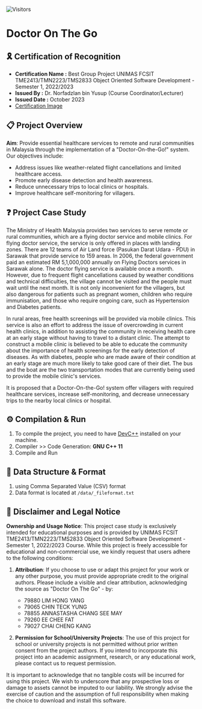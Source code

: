 ![Visitors](https://api.visitorbadge.io/api/visitors?path=https%3A%2F%2Fgithub.com%2FHongYang01%2Fdoctor-on-the-go&labelColor=%23d9e3f0&countColor=%23697689&style=flat)

# Doctor On The Go

## 🎗️ Certification of Recognition

- **Certification Name :** Best Group Project UNIMAS FCSIT TME2413/TMN2223/TMS2833 Object Oriented Software Development - Semester 1, 2022/2023
- **Issued By :** Dr. Norfadzlan bin Yusup (Course Coordinator/Lecturer)
- **Issued Date :** October 2023
- [Certification Image]()

## 📋 Project Overview

**Aim**: Provide essential healthcare services to remote and rural communities in Malaysia through the implementation of a "Doctor-On-the-Go!" system. Our objectives include:

- Address issues like weather-related flight cancellations and limited healthcare access.
- Promote early disease detection and health awareness.
- Reduce unnecessary trips to local clinics or hospitals.
- Improve healthcare self-monitoring for villagers.

## ❓ Project Case Study

The Ministry of Health Malaysia provides two services to serve remote or rural communities, which are a flying doctor service and mobile clinics. For flying doctor service, the service is only offered in places with landing zones. There are 12 teams of Air Land force (Pasukan Darat Udara - PDU) in Sarawak that provide service to 159 areas. In 2006, the federal government paid an estimated RM 5,1,000,000 annually on Flying Doctors services in Sarawak alone. The doctor flying service is available once a month. However, due to frequent flight cancellations caused by weather conditions and technical difficulties, the village cannot be visited and the people must wait until the next month. It is not only inconvenient for the villagers, but also dangerous for patients such as pregnant women, children who require immunisation, and those who require ongoing care, such as Hypertension and Diabetes patients.

In rural areas, free health screenings will be provided via mobile clinics. This service is also an effort to address the issue of overcrowding in current health clinics, in addition to assisting the community in receiving health care at an early stage without having to travel to a distant clinic. The attempt to construct a mobile clinic is believed to be able to educate the community about the importance of health screenings for the early detection of diseases. As with diabetes, people who are made aware of their condition at an early stage are much more likely to take good care of their diet. The bus and the boat are the two transportation modes that are currently being used to provide the mobile clinic's services.

It is proposed that a Doctor-On-the-Go! system offer villagers with required healthcare services, increase self-monitoring, and decrease unnecessary trips to the nearby local clinics or hospital.

## ⚙️ Compilation & Run

1. To compile the project, you need to have [DevC++](https://sourceforge.net/projects/orwelldevcpp/) installed on your machine.
2. Compiler >> Code Generation: **GNU C++ 11**
3. Compile and Run

## 💾 Data Structure & Format

1. using Comma Separated Value (CSV) format
2. Data format is located at `/data/_fileformat.txt`

## 📜 Disclaimer and Legal Notice

**Ownership and Usage Notice**: This project case study is exclusively intended for educational purposes and is provided by UNIMAS FCSIT TME2413/TMN2223/TMS2833 Object Oriented Software Development - Semester 1, 2022/2023 Course. While this project is freely accessible for educational and non-commercial use, we kindly request that users adhere to the following conditions:

1. **Attribution**: If you choose to use or adapt this project for your work or any other purpose, you must provide appropriate credit to the original authors. Please include a visible and clear attribution, acknowledging the source as "Doctor On The Go" - by:

   - 79880 LIM HONG YANG
   - 79065 CHIN TECK YUNG
   - 78855 ANNASTASHA CHANG SEE MAY
   - 79260 EE CHEE FAT
   - 79027 CHAI CHENG KANG

2. **Permission for School/University Projects**: The use of this project for school or university projects is not permitted without prior written consent from the project authors. If you intend to incorporate this project into an academic assignment, research, or any educational work, please contact us to request permission.

It is important to acknowledge that no tangible costs will be incurred for using this project. We wish to underscore that any prospective loss or damage to assets cannot be imputed to our liability. We strongly advise the exercise of caution and the assumption of full responsibility when making the choice to download and install this software.
